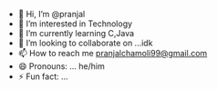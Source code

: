 - 👋 Hi, I’m @pranjal
- 👀 I’m interested in Technology
- 🌱 I’m currently learning C,Java
- 💞️ I’m looking to collaborate on ...idk
- 📫 How to reach me pranjalchamoli99@gmail.com
- 😄 Pronouns: ... he/him
- ⚡ Fun fact: ...

<!---
Pranjalgit1/Pranjalgit1 is a ✨ special ✨ repository because its `README.md` (this file) appears on your GitHub profile.
You can click the Preview link to take a look at your changes.
--->
